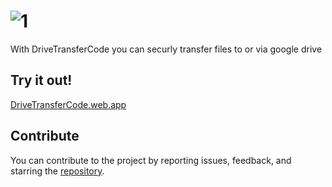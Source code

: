 # ![1](https://drivetransfercode.web.app/DriveTransferCode-Dark.png)
With DriveTransferCode you can securly transfer files to or via google drive

## Try it out!
[DriveTransferCode.web.app](https://drivetransfercode.web.app/)

## Contribute

You can contribute to the project by reporting issues, feedback, and starring the [repository](https://github.com/mardax007/DriveTransferCode).